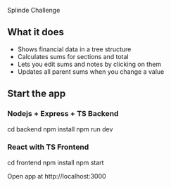 Splinde Challenge

## What it does

- Shows financial data in a tree structure
- Calculates sums for sections and total
- Lets you edit sums and notes by clicking on them
- Updates all parent sums when you change a value

## Start the app

### Nodejs + Express + TS Backend
cd backend
npm install
npm run dev


### React with TS Frontend
cd frontend
npm install
npm start

Open app at http://localhost:3000
